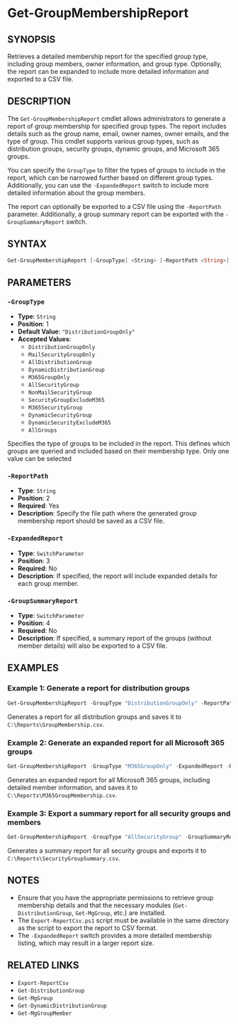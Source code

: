 # Get-GroupMembershipReport

## SYNOPSIS

Retrieves a detailed membership report for the specified group type, including group members, owner information, and group type. Optionally, the report can be expanded to include more detailed information and exported to a CSV file.

## DESCRIPTION

The `Get-GroupMembershipReport` cmdlet allows administrators to generate a report of group membership for specified group types. The report includes details such as the group name, email, owner names, owner emails, and the type of group. This cmdlet supports various group types, such as distribution groups, security groups, dynamic groups, and Microsoft 365 groups.

You can specify the `GroupType` to filter the types of groups to include in the report, which can be narrowed further based on different group types. Additionally, you can use the `-ExpandedReport` switch to include more detailed information about the group members.

The report can optionally be exported to a CSV file using the `-ReportPath` parameter. Additionally, a group summary report can be exported with the `-GroupSummaryReport` switch.


## SYNTAX

```powershell
Get-GroupMembershipReport [-GroupType] <String> [-ReportPath <String>] [-ExpandedReport] [-GroupSummaryReport]
```

## PARAMETERS

### `-GroupType`

- **Type**: `String`
- **Position**: 1
- **Default Value**: `"DistributionGroupOnly"`
- **Accepted Values**:
  - `DistributionGroupOnly`
  - `MailSecurityGroupOnly`
  - `AllDistributionGroup`
  - `DynamicDistributionGroup`
  - `M365GroupOnly`
  - `AllSecurityGroup`
  - `NonMailSecurityGroup`
  - `SecurityGroupExcludeM365`
  - `M365SecurityGroup`
  - `DynamicSecurityGroup`
  - `DynamicSecurityExcludeM365`
  - `AllGroups`

Specifies the type of groups to be included in the report. This defines which groups are queried and included based on their membership type. Only one value can be selected

### `-ReportPath`

- **Type**: `String`
- **Position**: 2
- **Required**: Yes
- **Description**: 
  Specify the file path where the generated group membership report should be saved as a CSV file.

### `-ExpandedReport`

- **Type**: `SwitchParameter`
- **Position**: 3
- **Required**: No
- **Description**: 
  If specified, the report will include expanded details for each group member.

### `-GroupSummaryReport`

- **Type**: `SwitchParameter`
- **Position**: 4
- **Required**: No
- **Description**: 
  If specified, a summary report of the groups (without member details) will also be exported to a CSV file.


## EXAMPLES

### Example 1: Generate a report for distribution groups

```powershell
Get-GroupMembershipReport -GroupType "DistributionGroupOnly" -ReportPath "C:\Reports\GroupMembership.csv"
```

Generates a report for all distribution groups and saves it to `C:\Reports\GroupMembership.csv`.

### Example 2: Generate an expanded report for all Microsoft 365 groups

```powershell
Get-GroupMembershipReport -GroupType "M365GroupOnly" -ExpandedReport -ReportPath "C:\Reports\M365GroupMembership.csv"
```

Generates an expanded report for all Microsoft 365 groups, including detailed member information, and saves it to `C:\Reports\M365GroupMembership.csv`.

### Example 3: Export a summary report for all security groups and members

```powershell
Get-GroupMembershipReport -GroupType "AllSecurityGroup" -GroupSummaryReport -ReportPath "C:\Reports\SecurityGroupSummary.csv"
```

Generates a summary report for all security groups and exports it to `C:\Reports\SecurityGroupSummary.csv`.

## NOTES

- Ensure that you have the appropriate permissions to retrieve group membership details and that the necessary modules (`Get-DistributionGroup`, `Get-MgGroup`, etc.) are installed.
- The `Export-ReportCsv.ps1` script must be available in the same directory as the script to export the report to CSV format.
- The `-ExpandedReport` switch provides a more detailed membership listing, which may result in a larger report size.

## RELATED LINKS

- `Export-ReportCsv`
- `Get-DistributionGroup`
- `Get-MgGroup`
- `Get-DynamicDistributionGroup`
- `Get-MgGroupMember`
